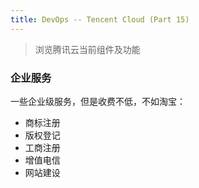 ```yaml
---
title: DevOps -- Tencent Cloud (Part 15)
---
```


> 浏览腾讯云当前组件及功能

### 企业服务

一些企业级服务，但是收费不低，不如淘宝：

* 商标注册
* 版权登记
* 工商注册
* 增值电信
* 网站建设
